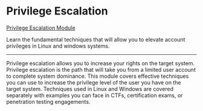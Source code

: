 # Privilege Escalation

[Privilege Escalation Module](https://tryhackme.com/module/privilege-escalation)

Learn the fundamental techniques that will allow you to elevate account privileges in Linux and windows systems.

---

Privilege escalation allows you to increase your rights on the target system. Privilege escalation is the path that will take you from a limited user account to complete system dominance. This module covers effective techniques you can use to increase the privilege level of the user you have on the target system. Techniques used in Linux and Windows are covered separately with examples you can face in CTFs, certification exams, or penetration testing engagements.
